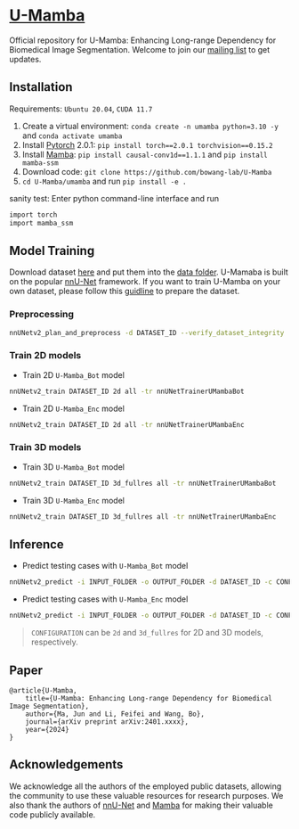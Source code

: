 # [U-Mamba](https://wanglab.ai/u-mamba.html)

Official repository for U-Mamba: Enhancing Long-range Dependency for Biomedical Image Segmentation.
Welcome to join our [mailing list](https://forms.gle/bLxGb5SEpdLCUChQ7) to get updates.

## Installation 

Requirements: `Ubuntu 20.04`, `CUDA 11.7`

1. Create a virtual environment: `conda create -n umamba python=3.10 -y` and `conda activate umamba `
2. Install [Pytorch](https://pytorch.org/get-started/previous-versions/#linux-and-windows-4) 2.0.1: `pip install torch==2.0.1 torchvision==0.15.2`
3. Install [Mamba](https://github.com/state-spaces/mamba): `pip install causal-conv1d==1.1.1` and `pip install mamba-ssm`
4. Download code: `git clone https://github.com/bowang-lab/U-Mamba`
5. `cd U-Mamba/umamba` and run `pip install -e .`


sanity test: Enter python command-line interface and run

```bash
import torch
import mamba_ssm
```

## Model Training
Download dataset [here](https://drive.google.com/drive/folders/1DmyIye4Gc9wwaA7MVKFVi-bWD2qQb-qN?usp=sharing) and put them into the [data folder](https://github.com/bowang-lab/U-Mamba/blob/92a741a9147e66fdce330287389f594cee46fff1/umamba/nnunetv2/paths.py#L20). U-Mamaba is built on the popular [nnU-Net](https://github.com/MIC-DKFZ/nnUNet) framework. If you want to train U-Mamba on your own dataset, please follow this [guidline](https://github.com/MIC-DKFZ/nnUNet/blob/master/documentation/dataset_format.md) to prepare the dataset. 

### Preprocessing

```bash
nnUNetv2_plan_and_preprocess -d DATASET_ID --verify_dataset_integrity
```

### Train 2D models

- Train 2D `U-Mamba_Bot` model

```bash
nnUNetv2_train DATASET_ID 2d all -tr nnUNetTrainerUMambaBot
```

- Train 2D `U-Mamba_Enc` model

```bash
nnUNetv2_train DATASET_ID 2d all -tr nnUNetTrainerUMambaEnc
```

### Train 3D models

- Train 3D `U-Mamba_Bot` model

```bash
nnUNetv2_train DATASET_ID 3d_fullres all -tr nnUNetTrainerUMambaBot
```

- Train 3D `U-Mamba_Enc` model

```bash
nnUNetv2_train DATASET_ID 3d_fullres all -tr nnUNetTrainerUMambaEnc
```


## Inference

- Predict testing cases with `U-Mamba_Bot` model

```bash
nnUNetv2_predict -i INPUT_FOLDER -o OUTPUT_FOLDER -d DATASET_ID -c CONFIGURATION -tr nnUNetTrainerUMambaBot --disable_tta
```

- Predict testing cases with `U-Mamba_Enc` model

```bash
nnUNetv2_predict -i INPUT_FOLDER -o OUTPUT_FOLDER -d DATASET_ID -c CONFIGURATION -tr nnUNetTrainerUMambaEnc --disable_tta
```

> `CONFIGURATION` can be `2d` and `3d_fullres` for 2D and 3D models, respectively.


## Paper

```
@article{U-Mamba,
    title={U-Mamba: Enhancing Long-range Dependency for Biomedical Image Segmentation},
    author={Ma, Jun and Li, Feifei and Wang, Bo},
    journal={arXiv preprint arXiv:2401.xxxx},
    year={2024}
}
```


## Acknowledgements

We acknowledge all the authors of the employed public datasets, allowing the community to use these valuable resources for research purposes. We also thank the authors of [nnU-Net](https://github.com/MIC-DKFZ/nnUNet) and [Mamba](https://github.com/state-spaces/mamba) for making their valuable code publicly available.

